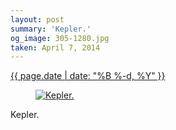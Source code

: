 ```yaml
---
layout: post
summary: 'Kepler.'
og_image: 305-1280.jpg
taken: April 7, 2014
---
```


<div class="post">
 <time>
  <a href="/305">
   {{ page.date | date: "%B %-d, %Y" }}
  </a>
 </time>
 <a href="/305">
  <figure data-taken="4/7/2014">
   <img alt="Kepler." sizes="(min-width: 700px) 50vw, calc(100vw - 2rem)" src="{{ site.assets_url }}/305-640.jpg" srcset="{{ site.assets_url }}/305-1280.jpg 1280w, {{ site.assets_url }}/305-960.jpg 960w, {{ site.assets_url }}/305-640.jpg 640w, {{ site.assets_url }}/305-320.jpg 320w"/>
  </figure>
 </a>
 <span>
  Kepler.
 </span>
</div>
